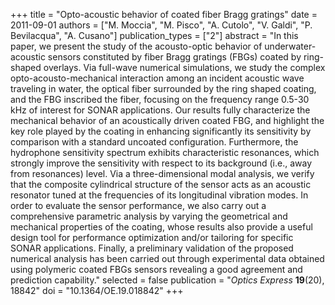 +++
title = "Opto-acoustic behavior of coated fiber Bragg gratings"
date = 2011-09-01
authors = ["M. Moccia", "M. Pisco", "A. Cutolo", "V. Galdi", "P. Bevilacqua", "A. Cusano"]
publication_types = ["2"]
abstract = "In this paper, we present the study of the acousto-optic behavior of underwater-acoustic sensors constituted by fiber Bragg gratings (FBGs) coated by ring-shaped overlays. Via full-wave numerical simulations, we study the complex opto-acousto-mechanical interaction among an incident acoustic wave traveling in water, the optical fiber surrounded by the ring shaped coating, and the FBG inscribed the fiber, focusing on the frequency range 0.5-30 kHz of interest for SONAR applications. Our results fully characterize the mechanical behavior of an acoustically driven coated FBG, and highlight the key role played by the coating in enhancing significantly its sensitivity by comparison with a standard uncoated configuration. Furthermore, the hydrophone sensitivity spectrum exhibits characteristic resonances, which strongly improve the sensitivity with respect to its background (i.e., away from resonances) level. Via a three-dimensional modal analysis, we verify that the composite cylindrical structure of the sensor acts as an acoustic resonator tuned at the frequencies of its longitudinal vibration modes. In order to evaluate the sensor performance, we also carry out a comprehensive parametric analysis by varying the geometrical and mechanical properties of the coating, whose results also provide a useful design tool for performance optimization and/or tailoring for specific SONAR applications. Finally, a preliminary validation of the proposed numerical analysis has been carried out through experimental data obtained using polymeric coated FBGs sensors revealing a good agreement and prediction capability."
selected = false
publication = "*Optics Express* **19**(20), 18842"
doi = "10.1364/OE.19.018842"
+++

